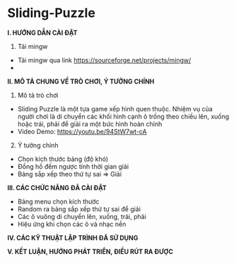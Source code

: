 # Sliding-Puzzle
**I. HƯỚNG DẪN CÀI ĐẶT**
1. Tải mingw
- Tải mingw qua link https://sourceforge.net/projects/mingw/
- 

**II. MÔ TẢ CHUNG VỀ TRÒ CHƠI, Ý TƯỞNG CHÍNH**
1. Mô tả trò chơi
- Sliding Puzzle là một tựa game xếp hình quen thuộc. Nhiệm vụ của người chơi là di chuyển các khối hình cạnh ô trống theo chiều lên, xuống hoặc trái, phải để giải ra một bức hình hoàn chỉnh
- Video Demo: https://youtu.be/94StW7wt-cA

2. Ý tưởng chỉnh
- Chọn kích thước bảng (độ khó)
- Đồng hồ đếm ngược tính thời gian giải
- Bảng sắp xếp theo thứ tự sai => Giải

**III. CÁC CHỨC NĂNG ĐÃ CÀI ĐẶT**
- Bảng menu chọn kích thước
- Random ra bảng sắp xếp thứ tự sai để giải
- Các ô vuông di chuyển lên, xuống, trái, phải
- Hiệu ứng khi chọn các ô và nhạc nền

**IV. CÁC KỸ THUẬT LẬP TRÌNH ĐÃ SỬ DỤNG**


**V. KẾT LUẬN, HƯỚNG PHÁT TRIỂN, ĐIỀU RÚT RA ĐƯỢC**
